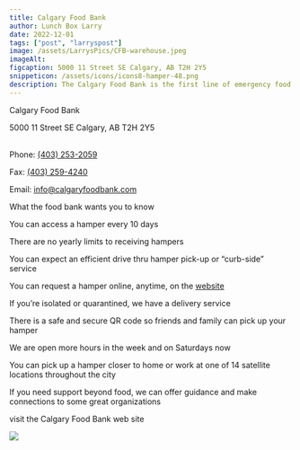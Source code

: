 ```yaml
---
title: Calgary Food Bank
author: Lunch Box Larry
date: 2022-12-01
tags: ["post", "larryspost"]
image: /assets/LarrysPics/CFB-warehouse.jpeg
imageAlt:
figcaption: 5000 11 Street SE Calgary, AB T2H 2Y5
snippeticon: /assets/icons/icons8-hamper-48.png
description: The Calgary Food Bank is the first line of emergency food support for families and individuals facing crisis. As the city’s main charitable food hub and the most accessible food bank we have the capacity to serve families, individuals and organizations to fight hunger.
---
```


<p class="subHeader">Calgary Food Bank</p>

5000 11 Street SE
Calgary, AB T2H 2Y5

<br>
Phone: <a href="tel:403-253-2059">(403) 253-2059</a>

Fax: <a href="403-259-4240">(403) 259-4240</a>

Email: <a href="mailto:info@calgaryfoodbank.com">info@calgaryfoodbank.com</a>

<p class="subHeader">
What the food bank wants you to know
</p>
You can access a hamper every 10 days 

There are no yearly limits to receiving hampers

You can expect an efficient drive thru hamper pick-up or “curb-side” service

You can request a hamper online, anytime, on the <a href="https://www.calgaryfoodbank.com/needfoodform/" target="_blank"> website</a>

If you’re isolated or quarantined, we have a delivery service 

There is a safe and secure QR code so friends and family can pick up your hamper 

We are open more hours in the week and on Saturdays now 

You can pick up a hamper closer to home or work at one of 14 satellite locations throughout the city

If you need support beyond food, we can offer guidance and make connections to some great organizations

<div class="post__link">
<p>visit the Calgary Food Bank web site</p>

<a href="https://www.calgaryfoodbank.com/" target="_blank"><img src="/assets/LarrysPics/CFB-logo.jpg" /></a>
</div>